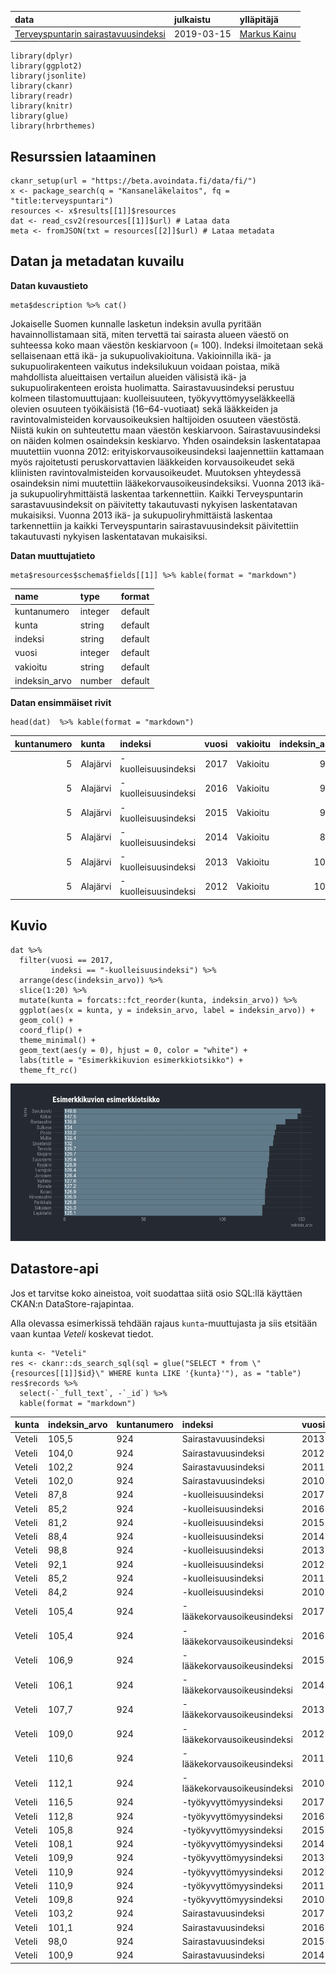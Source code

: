 <table>
<thead>
<tr class="header">
<th style="text-align: left;">data</th>
<th style="text-align: left;">julkaistu</th>
<th style="text-align: left;">ylläpitäjä</th>
</tr>
</thead>
<tbody>
<tr class="odd">
<td style="text-align: left;"><a href='https://beta.avoindata.fi/data/fi/dataset/terveyspuntarin-sairastavuusindeksi'>Terveyspuntarin sairastavuusindeksi</a></td>
<td style="text-align: left;">2019-03-15</td>
<td style="text-align: left;"><a href='mailto:markus.kainu@kela.fi'>Markus Kainu</a></td>
</tr>
</tbody>
</table>

    library(dplyr)
    library(ggplot2)
    library(jsonlite)
    library(ckanr)
    library(readr)
    library(knitr)
    library(glue)
    library(hrbrthemes)

Resurssien lataaminen
---------------------

    ckanr_setup(url = "https://beta.avoindata.fi/data/fi/")
    x <- package_search(q = "Kansaneläkelaitos", fq = "title:terveyspuntari")
    resources <- x$results[[1]]$resources
    dat <- read_csv2(resources[[1]]$url) # Lataa data
    meta <- fromJSON(txt = resources[[2]]$url) # Lataa metadata

Datan ja metadatan kuvailu
--------------------------

**Datan kuvaustieto**

    meta$description %>% cat()

Jokaiselle Suomen kunnalle lasketun indeksin avulla pyritään
havainnollistamaan sitä, miten tervettä tai sairasta alueen väestö on
suhteessa koko maan väestön keskiarvoon (= 100). Indeksi ilmoitetaan
sekä sellaisenaan että ikä- ja sukupuolivakioituna. Vakioinnilla ikä- ja
sukupuolirakenteen vaikutus indeksilukuun voidaan poistaa, mikä
mahdollista alueittaisen vertailun alueiden välisistä ikä- ja
sukupuolirakenteen eroista huolimatta. Sairastavuusindeksi perustuu
kolmeen tilastomuuttujaan: kuolleisuuteen, työkyvyttömyyseläkkeellä
olevien osuuteen työikäisistä (16–64-vuotiaat) sekä lääkkeiden ja
ravintovalmisteiden korvausoikeuksien haltijoiden osuuteen väestöstä.
Niistä kukin on suhteutettu maan väestön keskiarvoon.
Sairastavuusindeksi on näiden kolmen osaindeksin keskiarvo. Yhden
osaindeksin laskentatapaa muutettiin vuonna 2012:
erityiskorvausoikeusindeksi laajennettiin kattamaan myös rajoitetusti
peruskorvattavien lääkkeiden korvausoikeudet sekä kliinisten
ravintovalmisteiden korvausoikeudet. Muutoksen yhteydessä osaindeksin
nimi muutettiin lääkekorvausoikeusindeksiksi. Vuonna 2013 ikä- ja
sukupuoliryhmittäistä laskentaa tarkennettiin. Kaikki Terveyspuntarin
sarastavuusindeksit on päivitetty takautuvasti nykyisen laskentatavan
mukaisiksi. Vuonna 2013 ikä- ja sukupuoliryhmittäistä laskentaa
tarkennettiin ja kaikki Terveyspuntarin sairastavuusindeksit
päivitettiin takautuvasti nykyisen laskentatavan mukaisiksi.

**Datan muuttujatieto**

    meta$resources$schema$fields[[1]] %>% kable(format = "markdown")

<table>
<thead>
<tr class="header">
<th style="text-align: left;">name</th>
<th style="text-align: left;">type</th>
<th style="text-align: left;">format</th>
</tr>
</thead>
<tbody>
<tr class="odd">
<td style="text-align: left;">kuntanumero</td>
<td style="text-align: left;">integer</td>
<td style="text-align: left;">default</td>
</tr>
<tr class="even">
<td style="text-align: left;">kunta</td>
<td style="text-align: left;">string</td>
<td style="text-align: left;">default</td>
</tr>
<tr class="odd">
<td style="text-align: left;">indeksi</td>
<td style="text-align: left;">string</td>
<td style="text-align: left;">default</td>
</tr>
<tr class="even">
<td style="text-align: left;">vuosi</td>
<td style="text-align: left;">integer</td>
<td style="text-align: left;">default</td>
</tr>
<tr class="odd">
<td style="text-align: left;">vakioitu</td>
<td style="text-align: left;">string</td>
<td style="text-align: left;">default</td>
</tr>
<tr class="even">
<td style="text-align: left;">indeksin_arvo</td>
<td style="text-align: left;">number</td>
<td style="text-align: left;">default</td>
</tr>
</tbody>
</table>

**Datan ensimmäiset rivit**

    head(dat)  %>% kable(format = "markdown")

<table>
<thead>
<tr class="header">
<th style="text-align: right;">kuntanumero</th>
<th style="text-align: left;">kunta</th>
<th style="text-align: left;">indeksi</th>
<th style="text-align: right;">vuosi</th>
<th style="text-align: left;">vakioitu</th>
<th style="text-align: right;">indeksin_arvo</th>
</tr>
</thead>
<tbody>
<tr class="odd">
<td style="text-align: right;">5</td>
<td style="text-align: left;">Alajärvi</td>
<td style="text-align: left;">-kuolleisuusindeksi</td>
<td style="text-align: right;">2017</td>
<td style="text-align: left;">Vakioitu</td>
<td style="text-align: right;">93.8</td>
</tr>
<tr class="even">
<td style="text-align: right;">5</td>
<td style="text-align: left;">Alajärvi</td>
<td style="text-align: left;">-kuolleisuusindeksi</td>
<td style="text-align: right;">2016</td>
<td style="text-align: left;">Vakioitu</td>
<td style="text-align: right;">91.9</td>
</tr>
<tr class="odd">
<td style="text-align: right;">5</td>
<td style="text-align: left;">Alajärvi</td>
<td style="text-align: left;">-kuolleisuusindeksi</td>
<td style="text-align: right;">2015</td>
<td style="text-align: left;">Vakioitu</td>
<td style="text-align: right;">92.9</td>
</tr>
<tr class="even">
<td style="text-align: right;">5</td>
<td style="text-align: left;">Alajärvi</td>
<td style="text-align: left;">-kuolleisuusindeksi</td>
<td style="text-align: right;">2014</td>
<td style="text-align: left;">Vakioitu</td>
<td style="text-align: right;">89.5</td>
</tr>
<tr class="odd">
<td style="text-align: right;">5</td>
<td style="text-align: left;">Alajärvi</td>
<td style="text-align: left;">-kuolleisuusindeksi</td>
<td style="text-align: right;">2013</td>
<td style="text-align: left;">Vakioitu</td>
<td style="text-align: right;">102.7</td>
</tr>
<tr class="even">
<td style="text-align: right;">5</td>
<td style="text-align: left;">Alajärvi</td>
<td style="text-align: left;">-kuolleisuusindeksi</td>
<td style="text-align: right;">2012</td>
<td style="text-align: left;">Vakioitu</td>
<td style="text-align: right;">104.7</td>
</tr>
</tbody>
</table>

Kuvio
-----

    dat %>% 
      filter(vuosi == 2017,
             indeksi == "-kuolleisuusindeksi") %>% 
      arrange(desc(indeksin_arvo)) %>% 
      slice(1:20) %>% 
      mutate(kunta = forcats::fct_reorder(kunta, indeksin_arvo)) %>% 
      ggplot(aes(x = kunta, y = indeksin_arvo, label = indeksin_arvo)) + 
      geom_col() + 
      coord_flip() + 
      theme_minimal() +
      geom_text(aes(y = 0), hjust = 0, color = "white") +
      labs(title = "Esimerkkikuvion esimerkkiotsikko") +
      theme_ft_rc()

![](esimerkki_R_files/figure-markdown_strict/kuva1-1.png)

Datastore-api
-------------

Jos et tarvitse koko aineistoa, voit suodattaa siitä osio SQL:llä
käyttäen CKAN:n DataStore-rajapintaa.

Alla olevassa esimerkissä tehdään rajaus `kunta`-muuttujasta ja siis
etsitään vaan kuntaa *Veteli* koskevat tiedot.

    kunta <- "Veteli"
    res <- ckanr::ds_search_sql(sql = glue("SELECT * from \"{resources[[1]]$id}\" WHERE kunta LIKE '{kunta}'"), as = "table")
    res$records %>% 
      select(-`_full_text`, -`_id`) %>% 
      kable(format = "markdown")

<table>
<thead>
<tr class="header">
<th style="text-align: left;">kunta</th>
<th style="text-align: left;">indeksin_arvo</th>
<th style="text-align: left;">kuntanumero</th>
<th style="text-align: left;">indeksi</th>
<th style="text-align: left;">vuosi</th>
<th style="text-align: left;">vakioitu</th>
</tr>
</thead>
<tbody>
<tr class="odd">
<td style="text-align: left;">Veteli</td>
<td style="text-align: left;">105,5</td>
<td style="text-align: left;">924</td>
<td style="text-align: left;">Sairastavuusindeksi</td>
<td style="text-align: left;">2013</td>
<td style="text-align: left;">Vakioitu</td>
</tr>
<tr class="even">
<td style="text-align: left;">Veteli</td>
<td style="text-align: left;">104,0</td>
<td style="text-align: left;">924</td>
<td style="text-align: left;">Sairastavuusindeksi</td>
<td style="text-align: left;">2012</td>
<td style="text-align: left;">Vakioitu</td>
</tr>
<tr class="odd">
<td style="text-align: left;">Veteli</td>
<td style="text-align: left;">102,2</td>
<td style="text-align: left;">924</td>
<td style="text-align: left;">Sairastavuusindeksi</td>
<td style="text-align: left;">2011</td>
<td style="text-align: left;">Vakioitu</td>
</tr>
<tr class="even">
<td style="text-align: left;">Veteli</td>
<td style="text-align: left;">102,0</td>
<td style="text-align: left;">924</td>
<td style="text-align: left;">Sairastavuusindeksi</td>
<td style="text-align: left;">2010</td>
<td style="text-align: left;">Vakioitu</td>
</tr>
<tr class="odd">
<td style="text-align: left;">Veteli</td>
<td style="text-align: left;">87,8</td>
<td style="text-align: left;">924</td>
<td style="text-align: left;">-kuolleisuusindeksi</td>
<td style="text-align: left;">2017</td>
<td style="text-align: left;">Vakioitu</td>
</tr>
<tr class="even">
<td style="text-align: left;">Veteli</td>
<td style="text-align: left;">85,2</td>
<td style="text-align: left;">924</td>
<td style="text-align: left;">-kuolleisuusindeksi</td>
<td style="text-align: left;">2016</td>
<td style="text-align: left;">Vakioitu</td>
</tr>
<tr class="odd">
<td style="text-align: left;">Veteli</td>
<td style="text-align: left;">81,2</td>
<td style="text-align: left;">924</td>
<td style="text-align: left;">-kuolleisuusindeksi</td>
<td style="text-align: left;">2015</td>
<td style="text-align: left;">Vakioitu</td>
</tr>
<tr class="even">
<td style="text-align: left;">Veteli</td>
<td style="text-align: left;">88,4</td>
<td style="text-align: left;">924</td>
<td style="text-align: left;">-kuolleisuusindeksi</td>
<td style="text-align: left;">2014</td>
<td style="text-align: left;">Vakioitu</td>
</tr>
<tr class="odd">
<td style="text-align: left;">Veteli</td>
<td style="text-align: left;">98,8</td>
<td style="text-align: left;">924</td>
<td style="text-align: left;">-kuolleisuusindeksi</td>
<td style="text-align: left;">2013</td>
<td style="text-align: left;">Vakioitu</td>
</tr>
<tr class="even">
<td style="text-align: left;">Veteli</td>
<td style="text-align: left;">92,1</td>
<td style="text-align: left;">924</td>
<td style="text-align: left;">-kuolleisuusindeksi</td>
<td style="text-align: left;">2012</td>
<td style="text-align: left;">Vakioitu</td>
</tr>
<tr class="odd">
<td style="text-align: left;">Veteli</td>
<td style="text-align: left;">85,2</td>
<td style="text-align: left;">924</td>
<td style="text-align: left;">-kuolleisuusindeksi</td>
<td style="text-align: left;">2011</td>
<td style="text-align: left;">Vakioitu</td>
</tr>
<tr class="even">
<td style="text-align: left;">Veteli</td>
<td style="text-align: left;">84,2</td>
<td style="text-align: left;">924</td>
<td style="text-align: left;">-kuolleisuusindeksi</td>
<td style="text-align: left;">2010</td>
<td style="text-align: left;">Vakioitu</td>
</tr>
<tr class="odd">
<td style="text-align: left;">Veteli</td>
<td style="text-align: left;">105,4</td>
<td style="text-align: left;">924</td>
<td style="text-align: left;">-lääkekorvausoikeusindeksi</td>
<td style="text-align: left;">2017</td>
<td style="text-align: left;">Vakioitu</td>
</tr>
<tr class="even">
<td style="text-align: left;">Veteli</td>
<td style="text-align: left;">105,4</td>
<td style="text-align: left;">924</td>
<td style="text-align: left;">-lääkekorvausoikeusindeksi</td>
<td style="text-align: left;">2016</td>
<td style="text-align: left;">Vakioitu</td>
</tr>
<tr class="odd">
<td style="text-align: left;">Veteli</td>
<td style="text-align: left;">106,9</td>
<td style="text-align: left;">924</td>
<td style="text-align: left;">-lääkekorvausoikeusindeksi</td>
<td style="text-align: left;">2015</td>
<td style="text-align: left;">Vakioitu</td>
</tr>
<tr class="even">
<td style="text-align: left;">Veteli</td>
<td style="text-align: left;">106,1</td>
<td style="text-align: left;">924</td>
<td style="text-align: left;">-lääkekorvausoikeusindeksi</td>
<td style="text-align: left;">2014</td>
<td style="text-align: left;">Vakioitu</td>
</tr>
<tr class="odd">
<td style="text-align: left;">Veteli</td>
<td style="text-align: left;">107,7</td>
<td style="text-align: left;">924</td>
<td style="text-align: left;">-lääkekorvausoikeusindeksi</td>
<td style="text-align: left;">2013</td>
<td style="text-align: left;">Vakioitu</td>
</tr>
<tr class="even">
<td style="text-align: left;">Veteli</td>
<td style="text-align: left;">109,0</td>
<td style="text-align: left;">924</td>
<td style="text-align: left;">-lääkekorvausoikeusindeksi</td>
<td style="text-align: left;">2012</td>
<td style="text-align: left;">Vakioitu</td>
</tr>
<tr class="odd">
<td style="text-align: left;">Veteli</td>
<td style="text-align: left;">110,6</td>
<td style="text-align: left;">924</td>
<td style="text-align: left;">-lääkekorvausoikeusindeksi</td>
<td style="text-align: left;">2011</td>
<td style="text-align: left;">Vakioitu</td>
</tr>
<tr class="even">
<td style="text-align: left;">Veteli</td>
<td style="text-align: left;">112,1</td>
<td style="text-align: left;">924</td>
<td style="text-align: left;">-lääkekorvausoikeusindeksi</td>
<td style="text-align: left;">2010</td>
<td style="text-align: left;">Vakioitu</td>
</tr>
<tr class="odd">
<td style="text-align: left;">Veteli</td>
<td style="text-align: left;">116,5</td>
<td style="text-align: left;">924</td>
<td style="text-align: left;">-työkyvyttömyysindeksi</td>
<td style="text-align: left;">2017</td>
<td style="text-align: left;">Vakioitu</td>
</tr>
<tr class="even">
<td style="text-align: left;">Veteli</td>
<td style="text-align: left;">112,8</td>
<td style="text-align: left;">924</td>
<td style="text-align: left;">-työkyvyttömyysindeksi</td>
<td style="text-align: left;">2016</td>
<td style="text-align: left;">Vakioitu</td>
</tr>
<tr class="odd">
<td style="text-align: left;">Veteli</td>
<td style="text-align: left;">105,8</td>
<td style="text-align: left;">924</td>
<td style="text-align: left;">-työkyvyttömyysindeksi</td>
<td style="text-align: left;">2015</td>
<td style="text-align: left;">Vakioitu</td>
</tr>
<tr class="even">
<td style="text-align: left;">Veteli</td>
<td style="text-align: left;">108,1</td>
<td style="text-align: left;">924</td>
<td style="text-align: left;">-työkyvyttömyysindeksi</td>
<td style="text-align: left;">2014</td>
<td style="text-align: left;">Vakioitu</td>
</tr>
<tr class="odd">
<td style="text-align: left;">Veteli</td>
<td style="text-align: left;">109,9</td>
<td style="text-align: left;">924</td>
<td style="text-align: left;">-työkyvyttömyysindeksi</td>
<td style="text-align: left;">2013</td>
<td style="text-align: left;">Vakioitu</td>
</tr>
<tr class="even">
<td style="text-align: left;">Veteli</td>
<td style="text-align: left;">110,9</td>
<td style="text-align: left;">924</td>
<td style="text-align: left;">-työkyvyttömyysindeksi</td>
<td style="text-align: left;">2012</td>
<td style="text-align: left;">Vakioitu</td>
</tr>
<tr class="odd">
<td style="text-align: left;">Veteli</td>
<td style="text-align: left;">110,9</td>
<td style="text-align: left;">924</td>
<td style="text-align: left;">-työkyvyttömyysindeksi</td>
<td style="text-align: left;">2011</td>
<td style="text-align: left;">Vakioitu</td>
</tr>
<tr class="even">
<td style="text-align: left;">Veteli</td>
<td style="text-align: left;">109,8</td>
<td style="text-align: left;">924</td>
<td style="text-align: left;">-työkyvyttömyysindeksi</td>
<td style="text-align: left;">2010</td>
<td style="text-align: left;">Vakioitu</td>
</tr>
<tr class="odd">
<td style="text-align: left;">Veteli</td>
<td style="text-align: left;">103,2</td>
<td style="text-align: left;">924</td>
<td style="text-align: left;">Sairastavuusindeksi</td>
<td style="text-align: left;">2017</td>
<td style="text-align: left;">Vakioitu</td>
</tr>
<tr class="even">
<td style="text-align: left;">Veteli</td>
<td style="text-align: left;">101,1</td>
<td style="text-align: left;">924</td>
<td style="text-align: left;">Sairastavuusindeksi</td>
<td style="text-align: left;">2016</td>
<td style="text-align: left;">Vakioitu</td>
</tr>
<tr class="odd">
<td style="text-align: left;">Veteli</td>
<td style="text-align: left;">98,0</td>
<td style="text-align: left;">924</td>
<td style="text-align: left;">Sairastavuusindeksi</td>
<td style="text-align: left;">2015</td>
<td style="text-align: left;">Vakioitu</td>
</tr>
<tr class="even">
<td style="text-align: left;">Veteli</td>
<td style="text-align: left;">100,9</td>
<td style="text-align: left;">924</td>
<td style="text-align: left;">Sairastavuusindeksi</td>
<td style="text-align: left;">2014</td>
<td style="text-align: left;">Vakioitu</td>
</tr>
</tbody>
</table>
